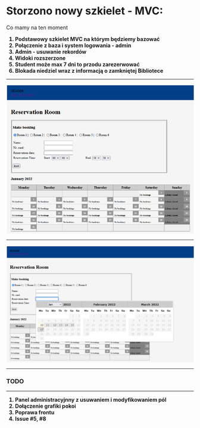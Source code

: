 <h1 style="font-weight: bold;">Storzono nowy szkielet - MVC:</h1>

<p>Co mamy na ten moment</p>
<ol>
<li style="font-weight: bold;"> Podstawowy szkielet MVC na którym będziemy bazować</li>
<li style="font-weight: bold;"> Połączenie z baza i system logowania - admin </li>
<li style="font-weight: bold;"> Admin - usuwanie rekordów </li>
<li style="font-weight: bold;"> Widoki rozszerzone</li>
<li style="font-weight: bold;"> Student może max 7 dni to przodu zarezerwować</li>
<li style="font-weight: bold;"> Blokada niedziel wraz z informacją o zamkniętej Bibliotece</li>
</ol>
<hr>
<img src="public/images/screen1.png">
<hr>
<img src="public/images/screen4.png">
<hr>
<h3 style="font-weight: bold;">TODO</h3>
<hr>
<ol>
<li style="font-weight: bold;"> Panel administracyjnny z usuwaniem i modyfikowaniem pól </li>
<li style="font-weight: bold;"> Dołączenie grafiki pokoi</li>
<li style="font-weight: bold;"> Poprawa frontu</li>
<li style="font-weight: bold;"> Issue #5, #8</li>
</ol>